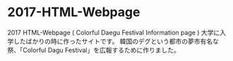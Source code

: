 # 2017-HTML-Webpage
2017 HTML-Webpage ( Colorful Daegu Festival Information page )
大学に入学したばかりの時に作ったサイトです。
韓国のデグという都市の夢市有名な祭、「Colorful Dagu Festival」を広報するために作りました。
